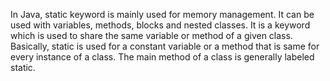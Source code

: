 In Java, static keyword is mainly used for memory management. It can be used with variables, methods, blocks and nested classes. It is a keyword which is used to share the same variable or method of a given class. Basically, static is used for a constant variable or a method that is same for every instance of a class. The main method of a class is generally labeled static.
